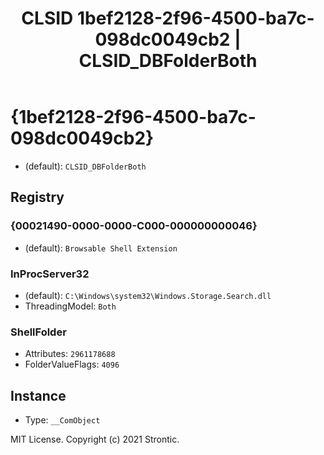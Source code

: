 ﻿---
title: "CLSID 1bef2128-2f96-4500-ba7c-098dc0049cb2 | CLSID_DBFolderBoth"
excerpt: What is COM-Object CLSID 1bef2128-2f96-4500-ba7c-098dc0049cb2?
---

# {1bef2128-2f96-4500-ba7c-098dc0049cb2}

* (default): `CLSID_DBFolderBoth`

## Registry


### {00021490-0000-0000-C000-000000000046}

* (default): `Browsable Shell Extension`

### InProcServer32

* (default): `C:\Windows\system32\Windows.Storage.Search.dll`
* ThreadingModel: `Both`

### ShellFolder

* Attributes: `2961178688`
* FolderValueFlags: `4096`

## Instance

* Type: `__ComObject`

MIT License. Copyright (c) 2021 Strontic.


